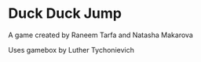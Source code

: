 # Duck Duck Jump 
A game created by Raneem Tarfa and Natasha Makarova
<p> Uses gamebox by Luther Tychonievich </p>
